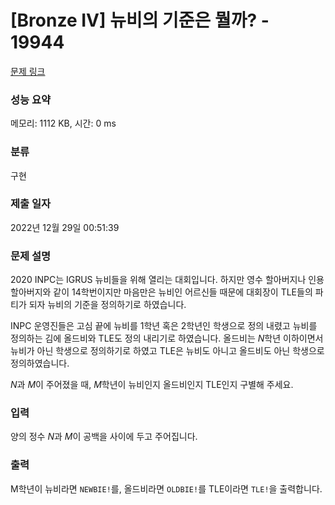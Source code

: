 # [Bronze IV] 뉴비의 기준은 뭘까? - 19944 

[문제 링크](https://www.acmicpc.net/problem/19944) 

### 성능 요약

메모리: 1112 KB, 시간: 0 ms

### 분류

구현

### 제출 일자

2022년 12월 29일 00:51:39

### 문제 설명

<p>2020 INPC는 IGRUS 뉴비들을 위해 열리는 대회입니다. 하지만 영수 할아버지나 인용 할아버지와 같이 14학번이지만 마음만은 뉴비인 어르신들 때문에 대회장이 TLE들의 파티가 되자 뉴비의 기준을 정의하기로 하였습니다.</p>

<p><meta charset="utf-8"></p>

<p>INPC 운영진들은 고심 끝에 뉴비를 1학년 혹은 2학년인 학생으로 정의 내렸고 뉴비를 정의하는 김에 올드비와 TLE도 정의 내리기로 하였습니다. 올드비는 <em>N</em>학년 이하이면서 뉴비가 아닌 학생으로 정의하기로 하였고 TLE은 뉴비도 아니고 올드비도 아닌 학생으로 정의하였습니다.</p>

<p><em>N</em>과 <em>M</em>이 주어졌을 때, <em>M</em>학년이 뉴비인지 올드비인지 TLE인지 구별해 주세요.</p>

### 입력 

 <p><meta charset="utf-8">양의 정수 <em>N</em>과 <em>M</em>이 공백을 사이에 두고 주어집니다.</p>

### 출력 

 <p>M학년이 뉴비라면 <code>NEWBIE!</code>를, 올드비라면 <code>OLDBIE!</code>를 TLE이라면 <code>TLE!</code>을 출력합니다.</p>

